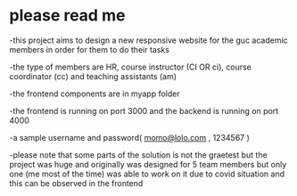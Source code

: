 # please read me

-this project aims to design a new responsive website for the guc academic members in order for them to do their tasks

-the type of members are HR, course instructor (CI OR ci), course coordinator (cc) and teaching assistants (am)

-the frontend components are in myapp folder 

-the frontend is running on port 3000 and the backend is running on port 4000 

-a sample username and password( momo@lolo.com , 1234567 )

-please note that some parts of the solution is not the graetest but the project was huge and originally was designed for 5 team members but only one (me most of the time) was able to work on it due to covid situation and this can be observed in the frontend


